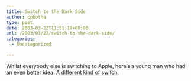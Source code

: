 ```yaml
---
title: Switch to the Dark Side
author: cpbotha
type: post
date: 2003-03-22T11:51:19+00:00
url: /2003/03/22/switch-to-the-dark-side/
categories:
  - Uncategorized

---
```

Whilst everybody else is switching to Apple, here’s a young man who had an even better idea: [A different kind of switch.][1]

 [1]: http://uploads.newgrounds.com/68000/68643_sw_switch.swf
